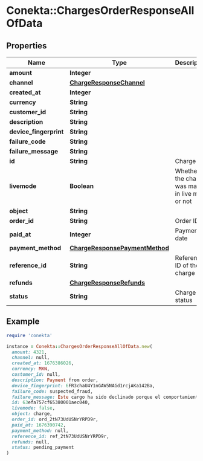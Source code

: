 # Conekta::ChargesOrderResponseAllOfData

## Properties

| Name | Type | Description | Notes |
| ---- | ---- | ----------- | ----- |
| **amount** | **Integer** |  |  |
| **channel** | [**ChargeResponseChannel**](ChargeResponseChannel.md) |  | [optional] |
| **created_at** | **Integer** |  |  |
| **currency** | **String** |  |  |
| **customer_id** | **String** |  | [optional] |
| **description** | **String** |  | [optional] |
| **device_fingerprint** | **String** |  | [optional] |
| **failure_code** | **String** |  | [optional] |
| **failure_message** | **String** |  | [optional] |
| **id** | **String** | Charge ID |  |
| **livemode** | **Boolean** | Whether the charge was made in live mode or not |  |
| **object** | **String** |  |  |
| **order_id** | **String** | Order ID |  |
| **paid_at** | **Integer** | Payment date | [optional] |
| **payment_method** | [**ChargeResponsePaymentMethod**](ChargeResponsePaymentMethod.md) |  | [optional] |
| **reference_id** | **String** | Reference ID of the charge | [optional] |
| **refunds** | [**ChargeResponseRefunds**](ChargeResponseRefunds.md) |  | [optional] |
| **status** | **String** | Charge status |  |

## Example

```ruby
require 'conekta'

instance = Conekta::ChargesOrderResponseAllOfData.new(
  amount: 4321,
  channel: null,
  created_at: 1676386026,
  currency: MXN,
  customer_id: null,
  description: Payment from order,
  device_fingerprint: 6FR3chaU4Y1nGAW5NAGd1rcjAKa142Ba,
  failure_code: suspected_fraud,
  failure_message: Este cargo ha sido declinado porque el comportamiento del comprador es sospechoso.,
  id: 63efa757cf65380001aec040,
  livemode: false,
  object: charge,
  order_id: ord_2tN73UdUSNrYRPD9r,
  paid_at: 1676390742,
  payment_method: null,
  reference_id: ref_2tN73UdUSNrYRPD9r,
  refunds: null,
  status: pending_payment
)
```

